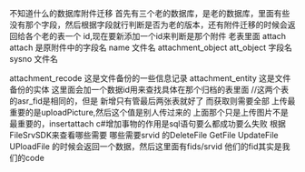 不知道什么的数据库附件迁移
首先有三个老的数据库，是老的数据库，里面有些没有那个字段，然后根据字段就行判断是否为老的版本，还有附件迁移的时候会返回给各个老的表一个
id,现在要新添加一个id来判断是那个附件
老表里面 
attach        attach 是原附件中的字段名 name 文件名
attachment_object att_object 字段名 sysno 文件名

attachment_recode 这是文件备份的一些信息记录
attachment_entity 这是文件备份的实体 这里面会加一个数据id用来查找具体在那个归档的表里面
//这两个表的asr_fid是相同的，但是
新增只有管最后两张表就好了
而获取则需要全部
上传最重要的是uploadPicture,然后这个值是别人传过来的
上面那个只是上传图片不是最重要的，insertattach
c#增加事物的作用是sql语句要么都成功要么失败
根据FileSrvSDK来查看哪些需要
哪些需要srvid 的DeleteFile GetFile UpdateFile
UPloadFile 的时候会返回一个数据，然后这里面有fids/srvid
他们的fid其实是我们的code